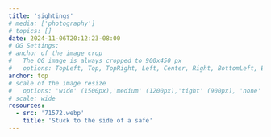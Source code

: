 ```yaml
---
title: 'sightings'
# media: ['photography']
# topics: []
date: 2024-11-06T20:12:23-08:00
# OG Settings:
# anchor of the image crop 
#   The OG image is always cropped to 900x450 px
#   options: TopLeft, Top, TopRight, Left, Center, Right, BottomLeft, Bottom, BottomRight -- DEFAULTS TO Smart
anchor: top
# scale of the image resize 
#   options: 'wide' (1500px),'medium' (1200px),'tight' (900px), 'none' -- DEFAULTS TO 'tight'
# scale: wide 
resources:
  - src: '71572.webp'
    title: 'Stuck to the side of a safe'
---
```

